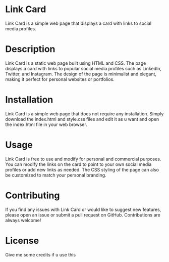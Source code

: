 # Link Card
Link Card is a simple web page that displays a card with links to social media profiles.

# Description
Link Card is a static web page built using HTML and CSS. The page displays a card with links to popular social media profiles such as LinkedIn, Twitter, and Instagram. The design of the page is minimalist and elegant, making it perfect for personal websites or portfolios.

# Installation
Link Card is a simple web page that does not require any installation. Simply download the index.html and style.css files and edit it as u want and open the index.html file in your web browser.

# Usage
Link Card is free to use and modify for personal and commercial purposes. You can modify the links on the card to point to your own social media profiles or add new links as needed. The CSS styling of the page can also be customized to match your personal branding.

# Contributing
If you find any issues with Link Card or would like to suggest new features, please open an issue or submit a pull request on GitHub. Contributions are always welcome!

# License
Give me some credits if u use this 
